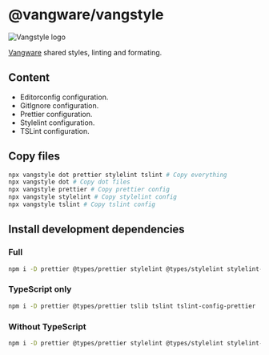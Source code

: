 # @vangware/vangstyle

![Vangstyle logo](https://i.imgur.com/Y0FMZDv.png)

[Vangware](https://vangware.com) shared styles, linting and formating.

## Content

- Editorconfig configuration.
- GitIgnore configuration.
- Prettier configuration.
- Stylelint configuration.
- TSLint configuration.

## Copy files

```sh
npx vangstyle dot prettier stylelint tslint # Copy everything
npx vangstyle dot # Copy dot files
npx vangstyle prettier # Copy prettier config
npx vangstyle stylelint # Copy stylelint config
npx vangstyle tslint # Copy tslint config
```

## Install development dependencies

### Full

```bash
npm i -D prettier @types/prettier stylelint @types/stylelint stylelint-prettier stylelint-config-prettier stylelint-order tslib tslint tslint-config-prettier
```

### TypeScript only

```bash
npm i -D prettier @types/prettier tslib tslint tslint-config-prettier
```

### Without TypeScript

```bash
npm i -D prettier @types/prettier stylelint @types/stylelint stylelint-prettier stylelint-config-prettier stylelint-order
```
